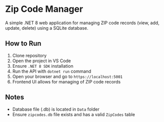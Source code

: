 # Zip Code Manager

A simple .NET 8 web application for managing ZIP code records (view, add, update, delete) using a SQLite database.

## How to Run

1. Clone repository
2. Open the project in VS Code
3. Ensure `.NET 8 SDK` installation
4. Run the API with `dotnet run` command
5. Open your browser and go to `https://localhost:5001`
6. Frontend UI allows for managing of ZIP code records

## Notes

- Database file (.db) is located in `Data` folder
- Ensure `zipcodes.db` file exists and has a valid `ZipCodes` table
